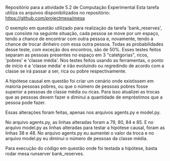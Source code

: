 Repositório para a atividade 5.2 de Computação Experimental Esta tarefa utiliza os arquivos disponibilizados no repositório: https://github.com/projectmesa/mesa

O exemplo em questão utilizado para realização da tarefa 'bank_reserves', que consiste na seguinte situação, cada pessoa se move por um espaço, tendo a chance de encontrar com outra pessoa e, novamente, tendo a chance de trocar dinheiro com essa outra pessoa. Todas as probabilidades desse teste, com exceção dos encontros, são de 50%. Esses testes feitos separam as pessoas presentes no espaço em 3 "catetgorias", ricos, 'pobres' e 'classe média'. Nos testes feitos usando as ferramentas, o ponto de início é a 'classe média' e irão evoluindo ou regredindo de acordo com a classe se irá passar a ser, rica ou pobre respectivamente.

A hipótese causal em questão foi criar um cenário onde existissem em maioria pessoas pobres, ou que o número de pessoas pobres fosse superior a pessoas de classe média ou ricas. Para isso atualizei as trocas que as pessoas devem fazer e diminui a quantidade de empréstimos que a pessoa pode fazer.

Essas alterações foram feitas, apenas nos arquivos agents.py e model.py.


No arquivo agents.py, as linhas alteradas foram a 79, 80, 84 e 85. E no arquivo model.py as linhas alteradas para testar a hipótese causal, foram as linhas 38 e 48. No arquivo agents.py eu aumentei o valor da troca e no arquivo model.py eu diminui o número de pessoas da classe média.


Para execução do código em questão onde foi testada a hipótese, basta rodar mesa runserver bank_reserves.

